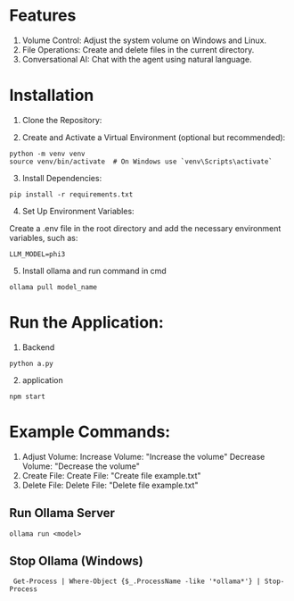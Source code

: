 # Features
1. Volume Control: Adjust the system volume on Windows and Linux.
2. File Operations: Create and delete files in the current directory.
3. Conversational AI: Chat with the agent using natural language.
# Installation
1. Clone the Repository:

2. Create and Activate a Virtual Environment (optional but recommended):

```
python -m venv venv
source venv/bin/activate  # On Windows use `venv\Scripts\activate`
```
3. Install Dependencies:

```
pip install -r requirements.txt
```
4. Set Up Environment Variables:

Create a .env file in the root directory and add the necessary environment variables, such as:

```
LLM_MODEL=phi3
```
5. Install ollama and run command in cmd
```
ollama pull model_name
```
# Run the Application:
1. Backend
```
python a.py
```
2. application
```
npm start
```

# Example Commands:

1. Adjust Volume:
Increase Volume: "Increase the volume"
Decrease Volume: "Decrease the volume"
2. Create File:
Create File: "Create file example.txt"
3. Delete File:
Delete File: "Delete file example.txt"


## Run Ollama Server 
```
ollama run <model>
```
## Stop Ollama (Windows)
```
 Get-Process | Where-Object {$_.ProcessName -like '*ollama*'} | Stop-Process
```    
